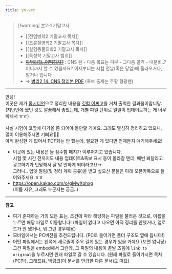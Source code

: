 ```yaml
---
title: yn-vet
---
```


>[!warning] 본2-1 기말고사
>-   [[전염병학2 기말고사 목차]]
>-   [[조류질병학2 기말고사 목차]]
>-   [[실험동물의학2 기말고사 목차]]
>-  [[독성학 기말고사 범위]]
>-  [~~아병리학..어떡하지?~~](https://miro.com/app/board/uXjVKGWi_mU=/?share_link_id=354299279465) : CNS 완 - 다음 목표는 피부 - 그다음 골격 - 내분비..? 어디까지 할 수 있을까요? 이제부터는 시험 전날(혹은 당일)에 올라오거나, 말거나 입니다
>-  ⇒ [병리2 14. CNS 정리본 PDF](https://drive.google.com/file/d/1oTQKZeX_FxChspkVs80H5V1irwAGi4e7/view?usp=drive_link) (족보 출제는 주황 형광펜)

---

안녕!<br>
이곳은 제가 [옵시디언](https://obsidian.md/)으로 정리한 내용을 [깃헙 어쩌고](https://github.com/yn-shin/yn_vet/tree/v4)를 거쳐 출력한 결과물이랍니당. <br>(지난번에 썼던 것도 깔끔해서 좋았는데, 개별 파일 단위로 일일이 업데이트하는 게 너무 빡세서 ㅠㅠ)<br>
<br>
사실 시험이 코앞에 다가올 쯤 되어야 볼만할 거예요. 그래도 열심히 정리하고 있으니, 많이 이용해주시면 기뻐요🙇‍♀️<br>
아직 완성한 게 없어서 PDF화는 안 했는데, 필요한 게 있다면 언제든지 얘기해주세요!
<br>
- 이곳에 있는 내용은 늘 잠수함 패치가 이루어지고 있습니다.<br>
시험 몇 시간 전까지도 내용 업데이트&족보 표시 등이 올라갈 텐데, 매번 봐달라고 광고하기가 민망해서 잘 말 안하게 되더라고요ㅠ<br>
그러니.. 업뎃 알림(및 정리 계획 공유)을 받고 싶으신 분들은 아래 오픈카톡으로 들어와주세요.ㅎㅎ
- https://open.kakao.com/o/gMwXohxg <br>
(이름 자유_그래도 누군지는 궁금..)
---

**참고** <br>
- 여기 존재하는 거의 모든 표는, 조건에 따라 해당하는 파일을 불러온 것으로, 이름을 누르면 해당 파일로 이동합니다!
(파일이 없다고 나오면 아직 정리를 안했거나, 업로드가 안 됐거나, 뭐 그런 경우예용)
- 모바일에서는 PC버전을 추천드립니다. (PC로 들어가면 폴더 구조도 옆에 뜹니다!)
- 어떤 파일에서는 왼쪽에 세로줄이 주욱 길게 있는 경우가 있을 거예요 (보면 압니당)<br>그건 파일을 embed해서 그런데, 그 파일의 내용이 끝날 즈음에 `link to original`을 누르시면 원래 파일로 갈 수 있습니다. (원래 파일로 들어가시면 목차(PC만), 그래프뷰, 백링크(이 문서를 언급한 다른 문서)도 떠요)

---
